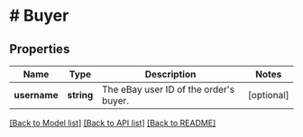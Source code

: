 # # Buyer

## Properties

Name | Type | Description | Notes
------------ | ------------- | ------------- | -------------
**username** | **string** | The eBay user ID of the order&#39;s buyer. | [optional] 

[[Back to Model list]](../../README.md#documentation-for-models) [[Back to API list]](../../README.md#documentation-for-api-endpoints) [[Back to README]](../../README.md)


